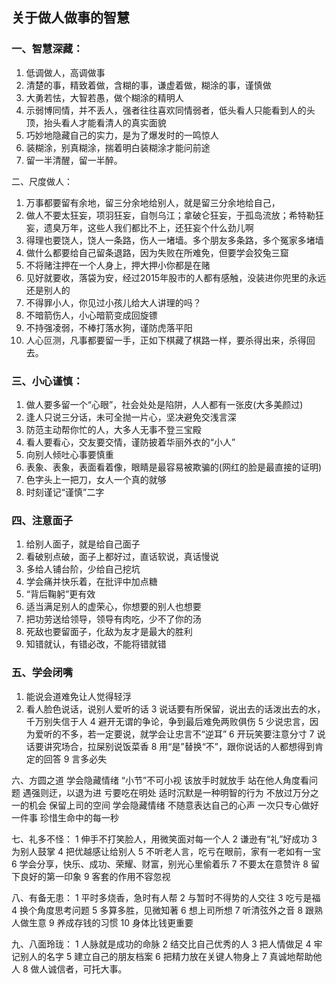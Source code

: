 ## 关于做人做事的智慧

### 一、智慧深藏：
1.  低调做人，高调做事
2.  清楚的事，精致着做，含糊的事，谦虚着做，糊涂的事，谨慎做
3.  大勇若怯，大智若愚，做个糊涂的精明人
4.  示弱博同情，并不丢人，强者往往喜欢同情弱者，低头看人只能看到人的头顶，抬头看人才能看清人的真实面貌
5. 巧妙地隐藏自己的实力，是为了爆发时的一鸣惊人
6.  装糊涂，别真糊涂，揣着明白装糊涂才能问前途
7. 留一半清醒，留一半醉。

二、尺度做人：
1.  万事都要留有余地，留三分余地给别人，就是留三分余地给自己，
2.  做人不要太狂妄，项羽狂妄，自刎乌江；拿破仑狂妄，于孤岛流放；希特勒狂妄，遗臭万年，这些人我们都比不上，还狂妄个什么劲儿啊
3.  得理也要饶人，饶人一条路，伤人一堵墙。多个朋友多条路，多个冤家多堵墙
4.  做什么都要给自己留条退路，因为失败在所难免，但要学会狡兔三窟
5.  不将赌注押在一个人身上，押大押小你都是在赌
6.  见好就要收，落袋为安，经过2015年股市的人都有感触，没装进你兜里的永远还是别人的
7.  不得罪小人，你见过小孩儿给大人讲理的吗？
8.  不暗箭伤人，小心暗箭变成回旋镖
9.  不持强凌弱，不棒打落水狗，谨防虎落平阳
10.  人心叵测，凡事都要留一手，正如下棋藏了棋路一样，要杀得出来，杀得回去。

### 三、小心谨慎：

1.  做人要多留一个“心眼”，社会处处是陷阱，人人都有一张皮(大多美颜过)
2.  逢人只说三分话，未可全抛一片心，坚决避免交浅言深
3.  防范主动帮你忙的人，大多人无事不登三宝殿
4.  看人要看心，交友要交情，谨防披着华丽外衣的“小人”
5.  向别人倾吐心事要慎重
6.  表象、表象，表面看着像，眼睛是最容易被欺骗的(网红的脸是最直接的证明)
7.  色字头上一把刀，女人一个真的就够
8.  时刻谨记“谨慎”二字

### 四、注意面子
1. 给别人面子，就是给自己面子
2.  看破别点破，面子上都好过，直话软说，真话慢说
3.  多给人铺台阶，少给自己挖坑
4.  学会痛并快乐着，在批评中加点糖
5.  “背后鞠躬”更有效
6.  适当满足别人的虚荣心，你想要的别人也想要
7.  把功劳送给领导，领导有肉吃，少不了你的汤
8.  死敌也要留面子，化敌为友才是最大的胜利
9.  知错就认，有错必改，不能将错就错

### 五、学会闭嘴
1. 能说会道难免让人觉得轻浮
2. 看人脸色说话，说别人爱听的话
3 说话要有所保留，说出去的话泼出去的水，千万别失信于人
4 避开无谓的争论，争到最后难免两败俱伤
5 少说忠言，因为爱听的不多，若一定要说，就学会让忠言不“逆耳”
6 开玩笑要注意分寸
7 说话要讲究场合，拉屎别说饭菜香
8 用“是”替换“不”，跟你说话的人都想得到肯定的回答
9 言多必失

六、方圆之道
学会隐藏情绪
“小节”不可小视
该放手时就放手
站在他人角度看问题
遇强则迂，以退为进
亏要吃在明处
适时沉默是一种明智的行为
不放过万分之一的机会
保留上司的空间
学会隐藏情绪
不随意表达自己的心声
一次只专心做好一件事
珍惜生命中的每一秒

七、礼多不怪：
1 伸手不打笑脸人，用微笑面对每一个人
2 谦逊有“礼”好成功
3 为别人鼓掌
4 把优越感让给别人
5 不听老人言，吃亏在眼前，家有一老如有一宝
6 学会分享，快乐、成功、荣耀、财富，别光心里偷着乐
7 不要太在意赞许
8 留下良好的第一印象
9 客套的作用不容忽视

八、有备无患：
1 平时多烧香，急时有人帮
2 与暂时不得势的人交往
3 吃亏是福
4 换个角度思考问题
5 多算多胜，见微知著
6 想上司所想
7 听清弦外之音
8 跟熟人做生意
9 养成存钱的习惯
10 身体比钱更重要

九、八面玲珑：
1 人脉就是成功的命脉
2 结交比自己优秀的人
3 把人情做足
4 牢记别人的名字
5 建立自己的朋友档案
6 把精力放在关键人物身上
7 真诚地帮助他人
8 做人诚信者，可托大事。
<!--stackedit_data:
eyJoaXN0b3J5IjpbMjAyNjU5MTIxMV19
-->